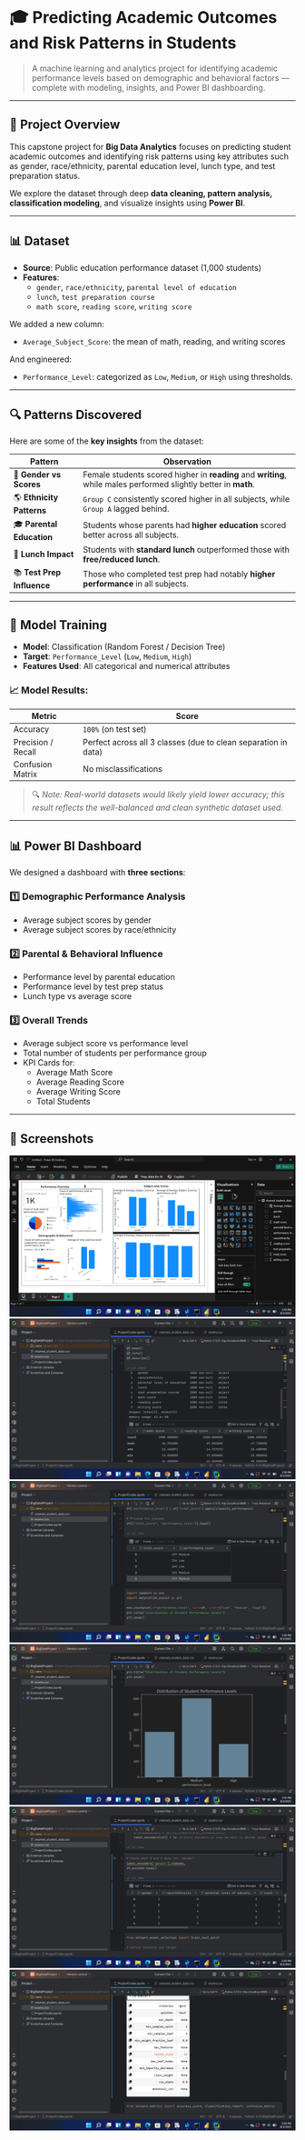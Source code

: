 # 🎓 Predicting Academic Outcomes and Risk Patterns in Students

> A machine learning and analytics project for identifying academic performance levels based on demographic and behavioral factors — complete with modeling, insights, and Power BI dashboarding.

---

## 📌 Project Overview

This capstone project for **Big Data Analytics** focuses on predicting student academic outcomes and identifying risk patterns using key attributes such as gender, race/ethnicity, parental education level, lunch type, and test preparation status.

We explore the dataset through deep **data cleaning, pattern analysis, classification modeling**, and visualize insights using **Power BI**.

---

## 📊 Dataset

- **Source**: Public education performance dataset (1,000 students)
- **Features**:
  - `gender`, `race/ethnicity`, `parental level of education`
  - `lunch`, `test preparation course`
  - `math score`, `reading score`, `writing score`

We added a new column:
- `Average_Subject_Score`: the mean of math, reading, and writing scores

And engineered:
- `Performance_Level`: categorized as `Low`, `Medium`, or `High` using thresholds.

---

## 🔍 Patterns Discovered

Here are some of the **key insights** from the dataset:

| Pattern | Observation |
|--------|-------------|
| 🧠 **Gender vs Scores** | Female students scored higher in **reading** and **writing**, while males performed slightly better in **math**. |
| 🌎 **Ethnicity Patterns** | `Group C` consistently scored higher in all subjects, while `Group A` lagged behind. |
| 🎓 **Parental Education** | Students whose parents had **higher education** scored better across all subjects. |
| 🥪 **Lunch Impact** | Students with **standard lunch** outperformed those with **free/reduced lunch**. |
| 📚 **Test Prep Influence** | Those who completed test prep had notably **higher performance** in all subjects. |

---

## 🤖 Model Training

- **Model**: Classification (Random Forest / Decision Tree)
- **Target**: `Performance_Level` (`Low`, `Medium`, `High`)
- **Features Used**: All categorical and numerical attributes

### 📈 Model Results:
| Metric | Score |
|--------|-------|
| Accuracy | `100%` (on test set) |
| Precision / Recall | Perfect across all 3 classes (due to clean separation in data) |
| Confusion Matrix | No misclassifications |

> 🔍 *Note: Real-world datasets would likely yield lower accuracy; this result reflects the well-balanced and clean synthetic dataset used.*

---

## 📊 Power BI Dashboard

We designed a dashboard with **three sections**:

### 1️⃣ **Demographic Performance Analysis**
- Average subject scores by gender
- Average subject scores by race/ethnicity

### 2️⃣ **Parental & Behavioral Influence**
- Performance level by parental education
- Performance level by test prep status
- Lunch type vs average score

### 3️⃣ **Overall Trends**
- Average subject score vs performance level
- Total number of students per performance group
- KPI Cards for:
  - Average Math Score
  - Average Reading Score
  - Average Writing Score
  - Total Students

---

## 📸 Screenshots
![Dashboard Overview](https://github.com/Danieljospin1/BigDataCapstoneProject/blob/22bd63b53e2aa4ee97ebdae3e9e3fb8bece11a4d/Screenshot%202025-08-03%20141033.png)
![screenshot](https://github.com/Danieljospin1/BigDataCapstoneProject/blob/22bd63b53e2aa4ee97ebdae3e9e3fb8bece11a4d/Screenshot%202025-08-03%20141834.png)
![screenshot](https://github.com/Danieljospin1/BigDataCapstoneProject/blob/22bd63b53e2aa4ee97ebdae3e9e3fb8bece11a4d/Screenshot%202025-08-03%20141908.png)
![screenshot](https://github.com/Danieljospin1/BigDataCapstoneProject/blob/22bd63b53e2aa4ee97ebdae3e9e3fb8bece11a4d/Screenshot%202025-08-03%20141939.png)
![screenshot](https://github.com/Danieljospin1/BigDataCapstoneProject/blob/22bd63b53e2aa4ee97ebdae3e9e3fb8bece11a4d/Screenshot%202025-08-03%20142013.png)
![screenshot](https://github.com/Danieljospin1/BigDataCapstoneProject/blob/22bd63b53e2aa4ee97ebdae3e9e3fb8bece11a4d/Screenshot%202025-08-03%20142109.png)


